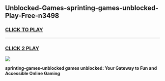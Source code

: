 
## Unblocked-Games-sprinting-games-unblocked-Play-Free-n3498
<h3>
<a href="https://premium76.site?title=sprinting-games-unblocked&ref=21A">CLICK TO PLAY</a></h3>
<hr>

<h3>
<a href="https://premium76.site?title=sprinting-games-unblocked&ref=21A">CLICK 2 PLAY</a>
  
</h3>

<a href="https://premium76.site?title=sprinting-games-unblocked&ref=21A"><img src="https://clearcache.store/games.png"></a>


**sprinting-games-unblocked games unblocked: Your Gateway to Fun and Accessible Online Gaming**
